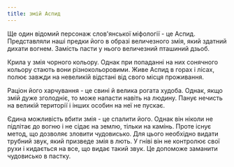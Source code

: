 ```yaml
---
title: змій Аспид
---
```


Ще один відомий персонаж слов'янської міфології - це Аспид. Представляли наші предки його в образі величезного змія, який здатний дихати вогнем. Замість пасти у нього величезний пташиний дзьоб.

Крила у змія чорного кольору. Однак при попаданні на них сонячного кольору стають вони різнокольоровими. Живе Аспид в горах і лісах, полює завжди на невеликій відстані від свого місця проживання.

Раціон його харчування - це свині й велика рогата худоба. Однак, якщо змій дуже зголодніє, то може напасти навіть на людину. Панує нечисть на великій території і інших особин на неї не пускає.

Єдина можливість вбити змія - це спалити його. Однак він ніколи не підлітає до вогню і не сідає на землю, тільки на камінь. Проте існує метод, що дозволяє зловити чудовисько. Для цього необхідно видати трубний звук, який призведе змія в лють. У гніві він не контролює свої рухи і кидається на все, що видає такий звук. Це допоможе заманити чудовисько в пастку.
